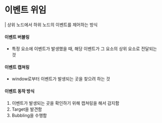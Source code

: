 # 이벤트 위임

| 상위 노드에서 하위 노드의 이벤트를 제어하는 방식

#### 이벤트 버블링

- 특정 요소에 이벤트가 발생했을 때, 해당 이벤트가 그 요소의 상위 요소로 전달되는 것

#### 이벤트 캡쳐링

- window로부터 이벤트가 발생되는 곳을 찾으려 하는 것

#### 이벤트 동작 방식

1. 이벤트가 발생되는 곳을 확인하기 위해 캡쳐링을 해서 감지함
2. Target을 발견함
3. Bubbling을 수행함
